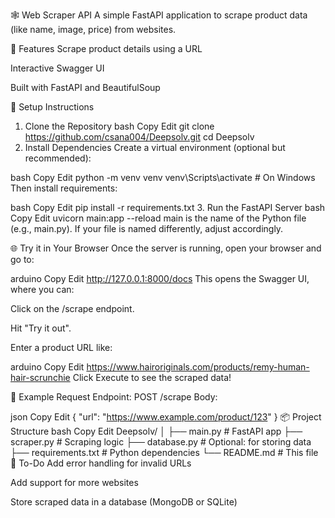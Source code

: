 🕸️ Web Scraper API
A simple FastAPI application to scrape product data (like name, image, price) from websites.

🚀 Features
Scrape product details using a URL

Interactive Swagger UI

Built with FastAPI and BeautifulSoup

🔧 Setup Instructions
1. Clone the Repository
bash
Copy
Edit
git clone https://github.com/csana004/Deepsolv.git
cd Deepsolv
2. Install Dependencies
Create a virtual environment (optional but recommended):

bash
Copy
Edit
python -m venv venv
venv\Scripts\activate   # On Windows
Then install requirements:

bash
Copy
Edit
pip install -r requirements.txt
3. Run the FastAPI Server
bash
Copy
Edit
uvicorn main:app --reload
main is the name of the Python file (e.g., main.py).
If your file is named differently, adjust accordingly.

🌐 Try it in Your Browser
Once the server is running, open your browser and go to:

arduino
Copy
Edit
http://127.0.0.1:8000/docs
This opens the Swagger UI, where you can:

Click on the /scrape endpoint.

Hit "Try it out".

Enter a product URL like:

arduino
Copy
Edit
https://www.hairoriginals.com/products/remy-human-hair-scrunchie
Click Execute to see the scraped data!

📂 Example Request
Endpoint: POST /scrape
Body:

json
Copy
Edit
{
  "url": "https://www.example.com/product/123"
}
📦 Project Structure
bash
Copy
Edit
Deepsolv/
│
├── main.py           # FastAPI app
├── scraper.py        # Scraping logic
├── database.py       # Optional: for storing data
├── requirements.txt  # Python dependencies
└── README.md         # This file
🧼 To-Do
 Add error handling for invalid URLs

 Add support for more websites

 Store scraped data in a database (MongoDB or SQLite)

